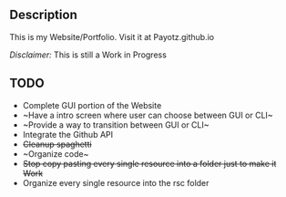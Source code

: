 Description
----
This is my Website/Portfolio.
Visit it at Payotz.github.io

*Disclaimer:* This is still a Work in Progress

TODO
----
* Complete GUI portion of the Website
* ~Have a intro screen where user can choose between GUI or CLI~
* ~Provide a way to transition between GUI or CLI~
* Integrate the Github API 
* ~~Cleanup spaghetti~~
* ~Organize code~
* ~~Stop copy pasting every single resource into a folder just to make it Work~~
* Organize every single resource into the rsc folder